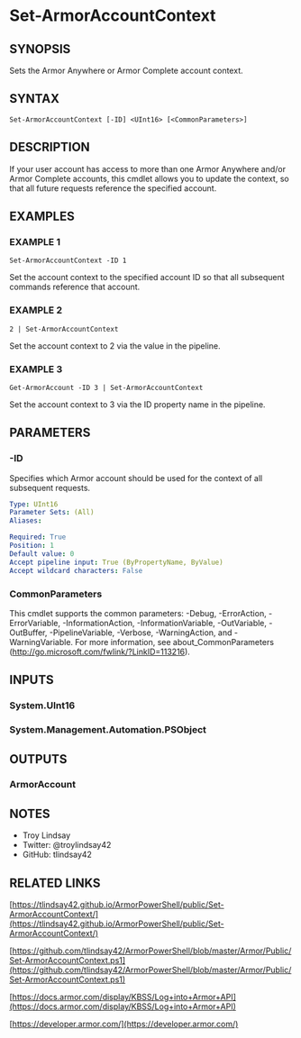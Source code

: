 # Set-ArmorAccountContext

## SYNOPSIS
Sets the Armor Anywhere or Armor Complete account context.

## SYNTAX

```
Set-ArmorAccountContext [-ID] <UInt16> [<CommonParameters>]
```

## DESCRIPTION
If your user account has access to more than one Armor Anywhere and/or Armor
Complete accounts, this cmdlet allows you to update the context, so that all
future requests reference the specified account.

## EXAMPLES

### EXAMPLE 1
```
Set-ArmorAccountContext -ID 1
```

Set the account context to the specified account ID so that all subsequent
commands reference that account.

### EXAMPLE 2
```
2 | Set-ArmorAccountContext
```

Set the account context to 2 via the value in the pipeline.

### EXAMPLE 3
```
Get-ArmorAccount -ID 3 | Set-ArmorAccountContext
```

Set the account context to 3 via the ID property name in the pipeline.

## PARAMETERS

### -ID
Specifies which Armor account should be used for the context of all
subsequent requests.

```yaml
Type: UInt16
Parameter Sets: (All)
Aliases:

Required: True
Position: 1
Default value: 0
Accept pipeline input: True (ByPropertyName, ByValue)
Accept wildcard characters: False
```

### CommonParameters
This cmdlet supports the common parameters: -Debug, -ErrorAction, -ErrorVariable, -InformationAction, -InformationVariable, -OutVariable, -OutBuffer, -PipelineVariable, -Verbose, -WarningAction, and -WarningVariable.
For more information, see about_CommonParameters (http://go.microsoft.com/fwlink/?LinkID=113216).

## INPUTS

### System.UInt16

### System.Management.Automation.PSObject

## OUTPUTS

### ArmorAccount

## NOTES
- Troy Lindsay
- Twitter: @troylindsay42
- GitHub: tlindsay42

## RELATED LINKS

[https://tlindsay42.github.io/ArmorPowerShell/public/Set-ArmorAccountContext/](https://tlindsay42.github.io/ArmorPowerShell/public/Set-ArmorAccountContext/)

[https://github.com/tlindsay42/ArmorPowerShell/blob/master/Armor/Public/Set-ArmorAccountContext.ps1](https://github.com/tlindsay42/ArmorPowerShell/blob/master/Armor/Public/Set-ArmorAccountContext.ps1)

[https://docs.armor.com/display/KBSS/Log+into+Armor+API](https://docs.armor.com/display/KBSS/Log+into+Armor+API)

[https://developer.armor.com/](https://developer.armor.com/)

